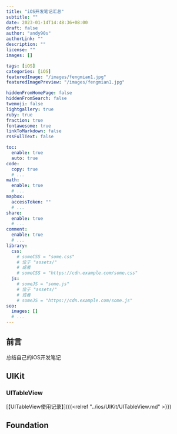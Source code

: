 ```yaml
---
title: "iOS开发笔记汇总"
subtitle: ""
date: 2023-01-14T14:48:36+08:00
draft: false
author: "andy90s"
authorLink: ""
description: ""
license: ""
images: []

tags: [iOS]
categories: [iOS]
featuredImage: "/images/fengmian1.jpg"
featuredImagePreview: "/images/fengmian1.jpg"

hiddenFromHomePage: false
hiddenFromSearch: false
twemoji: false
lightgallery: true
ruby: true
fraction: true
fontawesome: true
linkToMarkdown: false
rssFullText: false

toc:
  enable: true
  auto: true
code:
  copy: true
  # ...
math:
  enable: true
  # ...
mapbox:
  accessToken: ""
  # ...
share:
  enable: true
  # ...
comment:
  enable: true
  # ...
library:
  css:
    # someCSS = "some.css"
    # 位于 "assets/"
    # 或者
    # someCSS = "https://cdn.example.com/some.css"
  js:
    # someJS = "some.js"
    # 位于 "assets/"
    # 或者
    # someJS = "https://cdn.example.com/some.js"
seo:
  images: []
  # ...
---
```

<!--more-->

## 前言
总结自己的iOS开发笔记
## UIKit
### UITableView

[【UITableView使用记录】]({{<relref "../ios/UIKit/UITableView.md" >}})

## Foundation
